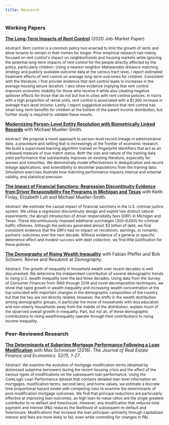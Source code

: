 ```yaml
---
title: Research
---
```


### Working Papers

[**The Long-Term Impacts of Rent Control**](gross_matthew_JMP.pdf) (2020 Job-Market Paper)  

<span style="font-size: 12px"> Abstract: Rent control is a common policy tool enacted to limit the growth of rents and allow tenants to remain in their homes for longer. Prior     empirical research has mainly focused on rent control's impact on neighborhoods and housing markets while ignoring the potential long-term impacts of rent control for the people   directly affected by the policy, particularly children. Using a nearest neighbor Mahalanobis distance matching strategy and publicly available outcome data at the census tract   level, I report estimated treatment effects of rent control on average long-term outcomes for children. Consistent with the literature, I first provide evidence that rent control leads to increases in the average housing tenure duration. I also show evidence implying that rent control improves economic mobility for those who receive it while also creating negative spillover effects for those that do not but live in cities with rent control policies. In tracts with a high proportion of rental units, rent control is associated with a $1,300 increase in average tract-level income. Lastly, I report suggestive evidence that rent control has small long-term benefits for children at the bottom of the parent income distribution, but further study is required to validate these results. </span>

[**Modernizing Person-Level Entity Resolution with Biometrically Linked Records**](entity_resolution_20210628.pdf) with Michael Mueller-Smith.

<span style="font-size: 12px"> Abstract: We propose a novel approach to person-level record linkage in administrative data, a procedure and setting that is increasingly at the frontier of economic research. We build a supervised learning algorithm trained on fingerprint identifiers that act as an unbiased measure of true match status. Both the size and nature of the training data yield performance that substantially improves on existing literature, especially for women and minorities. We demonstrate model effectiveness in deduplication and record linkage applications, and extendibility to dissimilar populations from the training data. Simulation exercises illustrate how matching performance impacts internal and external validity, and statistical precision. </span>

[**The Impact of Financial Sanctions: Regression Discontinuity Evidence from Driver Responsibility Fee Programs in Michigan and Texas**](gross_financial_sanctions.pdf) with Keith Finlay, Elizabeth Luh and Michael Mueller-Smith.

<span style="font-size: 12px"> Abstract: We estimate the causal impact of financial sanctions in the U.S. criminal justice system. We utilize a regression discontinuity design and exploit two distinct natural experiments: the abrupt introduction of driver responsibility fees (DRF) in Michigan and Texas. These discontinuously imposed additional surcharges ($300–$6,000) for criminal traffic offenses. Although the policies generated almost $3 billion of debt, we find consistent evidence that the DRFs had no impact on recidivism, earnings, or romantic partners’ outcomes over the next decade. Without evidence of a general or specific deterrence effect and modest success with debt collection, we find little justification for these policies.

[**The Demography of Rising Wealth Inequality**](http://theinequalitylab.com/wp-content/uploads/PfefferGrossSchoeni_DP-2019-1.pdf) with Fabian Pfeffer and Bob Schoeni. Revise and Resubmit at *Demography*.

<span style="font-size: 12px"> Abstract: The growth of inequality  in household wealth  over  recent  decades  is  well documented. We determine the independent contribution of several demographic trends  to rising U.S. wealth  inequality  over  the  last  three  decades.  Using  data from  the  Survey  of  Consumer  Finances  from  1989  through  2016  and  novel decomposition techniques,  we  show  that rapid  growth  in  wealth  inequality  and increasing wealth concentration at the top coincided with important changes in the  demographic  composition  of the  country but  that  the  two  are  not  directly related.  However,  the shifts  in  the  wealth  distribution  among demographic groups, in particular the move of households with less education and non-elderly households  away  from  the  middle  of  the  distribution, explain much  of  the observed overall growth  in  inequality. Part,  but  not  all,  of  these  demographic contributions  to  rising  wealthinequality  operate through  their  contributions to rising income inequality. </span>
  
### Peer-Reviewed Research

[**The Determinants of Subprime Mortgage Performance Following a Loan Modification**](https://www.urban.org/sites/default/files/2015/08/10/schmeiser_and_gross_jrefe_2016.pdf) with Max Schmeiser (2016).   *The Journal of Real Estate Finance and Economics. 52(1), 1-27*.

<span style="font-size: 12px"> Abstract: We examine the evolution of mortgage modification terms obtained by distressed subprime borrowers during the recent housing crisis and the effect of the various types of modifications on the subsequent loan performance. Using the CoreLogic Loan Performance dataset that contains detailed loan level information on mortgages, modification terms, second liens, and home values, we estimate a discrete time proportional hazard model with competing risks to examine the determinants of post-modification mortgage outcomes. We find that principal reductions are particularly effective at improving loan outcomes, as high loan-to-value ratios are the single greatest contributor to re-default and foreclosure. However, any modification that reduces total payment and interest (P&I) reduces the likelihood of subsequent re-default and foreclosure. Modifications that increase the loan principal—primarily through capitalized interest and fees are more likely to fail, even while controlling for changes in P&I. </span>



